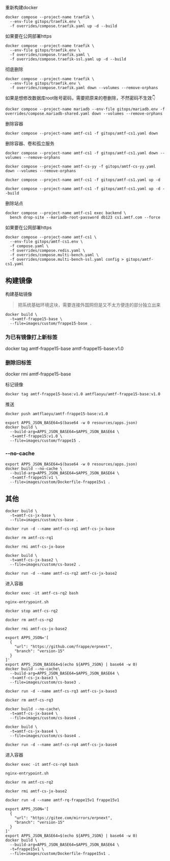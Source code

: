 
重新构建docker
```shell
docker compose --project-name traefik \
  --env-file gitops/traefik.env \
  -f overrides/compose.traefik.yaml up -d --build
```

如果要在公网部署https
```shell
docker compose --project-name traefik \
  --env-file gitops/traefik.env \
  -f overrides/compose.traefik.yaml \
  -f overrides/compose.traefik-ssl.yaml up -d --build
```

彻底删除
```shell
docker compose --project-name traefik \
  --env-file gitops/traefik.env \
  -f overrides/compose.traefik.yaml down --volumes --remove-orphans
```

如果是想修改数据库root账号密码，需要把原来的卷删除，不然密码不生效👇
```shell
docker compose --project-name mariadb --env-file gitops/mariadb.env -f overrides/compose.mariadb-shared.yaml down --volumes --remove-orphans
```

删除容器
```shell
docker compose --project-name amtf-cs1 -f gitops/amtf-cs1.yaml down
```
删除容器、卷和孤立服务
```shell
docker compose --project-name amtf-cs1 -f gitops/amtf-cs1.yaml down --volumes --remove-orphans
```

```shell
docker compose --project-name amtf-cs-yy -f gitops/amtf-cs-yy.yaml down --volumes --remove-orphans
```

```shell
docker compose --project-name amtf-cs1 -f gitops/amtf-cs1.yaml up -d
```
```shell
docker compose --project-name amtf-cs1 -f gitops/amtf-cs1.yaml up -d --build
```

删除站点
```shell
docker compose --project-name amtf-cs1 exec backend \
  bench drop-site --mariadb-root-password db123 cs1.amtf.com --force
```

如果要在公网部署https
```shell
docker compose --project-name amtf-cs1 \
  --env-file gitops/amtf-cs1.env \
  -f compose.yaml \
  -f overrides/compose.redis.yaml \
  -f overrides/compose.multi-bench.yaml \
  -f overrides/compose.multi-bench-ssl.yaml config > gitops/amtf-cs1.yaml
```


## 构建镜像
构建基础镜像
>把系统基础环境这块，需要连接外国网但是又不太方便连的部分独立出来

```shell
docker build \
  -t=amtf-frappe15-base \
  --file=images/custom/frappe15-base .
```

### 为已有镜像打上新标签
docker tag amtf-frappe15-base amtf-frappe15-base:v1.0

### 删除旧标签
docker rmi amtf-frappe15-base


标记镜像
```shell
docker tag amtf-frappe15-base:v1.0 amtflaoyu/amtf-frappe15-base:v1.0
```
推送
```shell
docker push amtflaoyu/amtf-frappe15-base:v1.0
```


```shell
export APPS_JSON_BASE64=$(base64 -w 0 resources/apps.json)
docker build \
  --build-arg=APPS_JSON_BASE64=$APPS_JSON_BASE64 \
  -t=amtf-frappe15:v1.0 \
  --file=images/custom/frappe15 .
```

### --no-cache
```shell
export APPS_JSON_BASE64=$(base64 -w 0 resources/apps.json)
docker build --no-cache \
  --build-arg=APPS_JSON_BASE64=$APPS_JSON_BASE64 \
  -t=amtf-frappe15:v1 \
  --file=images/custom/Dockerfile-frappe15v1 .
```

## 其他
```shell
docker build \
  -t=amtf-cs-jx-base \
  --file=images/custom/cs-base .
```
```shell
docker run -d --name amtf-cs-rq1 amtf-cs-jx-base
```
```shell
docker rm amtf-cs-rq1
```
```shell
docker rmi amtf-cs-jx-base
```


```shell
docker build \
  -t=amtf-cs-jx-base2 \
  --file=images/custom/cs-base2 .
```
```shell
docker run -d --name amtf-cs-rq2 amtf-cs-jx-base2
```
进入容器
```shell
docker exec -it amtf-cs-rq2 bash
```
```shell
nginx-entrypoint.sh
```
```shell
docker stop amtf-cs-rq2
```
```shell
docker rm amtf-cs-rq2
```
```shell
docker rmi amtf-cs-jx-base2
```


```shell
export APPS_JSON='[
  {
    "url": "https://github.com/frappe/erpnext",
    "branch": "version-15"
  }
]'
export APPS_JSON_BASE64=$(echo ${APPS_JSON} | base64 -w 0)
docker build --no-cache\
  --build-arg=APPS_JSON_BASE64=$APPS_JSON_BASE64 \
  -t=amtf-cs-jx-base3 \
  --file=images/custom/cs-base3 .
```

```shell
docker run -d --name amtf-cs-rq3 amtf-cs-jx-base3
```
```shell
docker rm amtf-cs-rq3
```

```shell
docker build --no-cache\
  -t=amtf-cs-jx-base4 \
  --file=images/custom/cs-base4 .
```
```shell
docker build \
  -t=amtf-cs-jx-base4 \
  --file=images/custom/cs-base4 .
```
```shell
docker run -d --name amtf-cs-rq4 amtf-cs-jx-base4
```
进入容器
```shell
docker exec -it amtf-cs-rq4 bash
```
```shell
nginx-entrypoint.sh
```
```shell
docker rm amtf-cs-rq2
```
```shell
docker rmi amtf-cs-jx-base2
```


```shell
docker run -d --name amtf-rq-frappe15v1 frappe15v1
```

```shell
export APPS_JSON='[
  {
    "url": "https://gitee.com/mirrors/erpnext",
    "branch": "version-15"
  }
]'
export APPS_JSON_BASE64=$(echo ${APPS_JSON} | base64 -w 0)
docker build \
  --build-arg=APPS_JSON_BASE64=$APPS_JSON_BASE64 \
  -t=frappe15v1 \
  --file=images/custom/Dockerfile-frappe15v1 .
```
